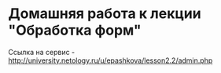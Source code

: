 # Домашняя работа к лекции "Обработка форм"
Ссылка на сервис - http://university.netology.ru/u/epashkova/lesson2.2/admin.php